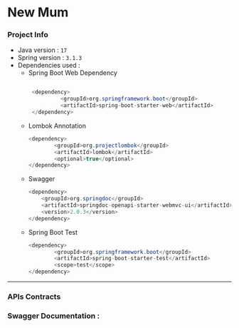 # New Mum 

### Project Info 
- Java version : `17`
- Spring version : `3.1.3`
- Dependencies used :
  - Spring Boot Web Dependency
    ```Java
  
     <dependency>
              <groupId>org.springframework.boot</groupId>
              <artifactId>spring-boot-starter-web</artifactId>
     </dependency>
    ```
  - Lombok Annotation
    ```Java
    <dependency>
            <groupId>org.projectlombok</groupId>
            <artifactId>lombok</artifactId>
            <optional>true</optional>
    </dependency>
    ```
  - Swagger
    ```Java
    <dependency>
        <groupId>org.springdoc</groupId>
        <artifactId>springdoc-openapi-starter-webmvc-ui</artifactId>
        <version>2.0.3</version>
    </dependency>
    ```
  - Spring Boot Test
    ```Java
    <dependency>
            <groupId>org.springframework.boot</groupId>
            <artifactId>spring-boot-starter-test</artifactId>
            <scope>test</scope>
    </dependency>
    ```
    
****

### APIs Contracts

[//]: # (Will defined later .....)

### Swagger Documentation :

[//]: # (Will Add swagger documenation link)

